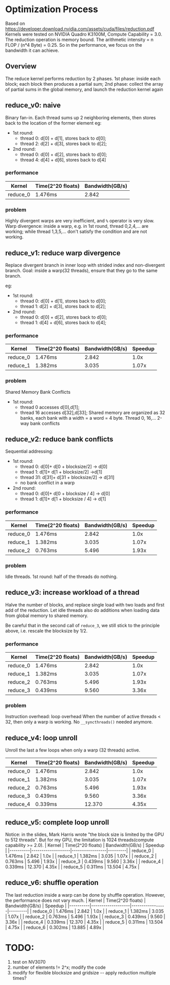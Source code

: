 # Optimization Process
Based on https://developer.download.nvidia.com/assets/cuda/files/reduction.pdf 
Kernels were tested on NVIDIA Quadro K3100M, Compute Capability = 3.0.
The reduction operation is memory bound. The arithmetic intensity = n FLOP / (n*4 Byte) = 0.25. So in the performance, we focus on the bandwidth it can achieve.
## Overview
The reduce kernel performs reduction  by 2 phases. 
1st phase: inside each block; each block then produces a partial sum;
2nd phase: collect the array of partial sums in the global memory, and launch the reduction kernel again

## reduce_v0: naive
Binary fan-in.
Each thread sums up 2 neighboring elements, then stores back to the location of the former element
eg: 
- 1st round:
    - thread 0: d[0] + d[1], stores back to d[0];
    - thread 2: d[2] + d[3], stores back to d[2];
- 2nd round: 
    - thread 0: d[0] + d[2], stores back to d[0];
    - thread 4: d[4] + d[6], stores back to d[4]


### performance
| Kernel   | Time(2^20 floats) | Bandwidth(GB/s) |
|----------|-------------------|-----------------|
| reduce_0 | 1.476ms           | 2.842           |


### problem
Highly divergent warps are very inefficient, and `%` operator is very slow.
Warp divergence: inside a warp, e.g. in 1st round, thread 0,2,4,... are working; while thread 1,3,5,... don't satisfy the condition and are not working. 

## reduce_v1: reduce warp divergence
Replace divergent branch in inner loop with strided index and non-divergent branch. Goal: inside a warp(32 threads), ensure that they go to the same branch.

eg:
- 1st round:
    - thread 0: d[0] + d[1], stores back to d[0];
    - thread 1: d[2] + d[3], stores back to d[2];
- 2nd round: 
    - thread 0: d[0] + d[2], stores back to d[0];
    - thread 1: d[4] + d[6], stores back to d[4];

### performance
| Kernel   | Time(2^20 floats) | Bandwidth(GB/s) | Speedup |
|----------|-------------------|-----------------|---------|
| reduce_0 | 1.476ms           | 2.842           | 1.0x    |
| reduce_1 | 1.382ms           | 3.035           | 1.07x   |

### problem
Shared Memory Bank Conflicts
- 1st round: 
    - thread 0 accesses d[0],d[1]; 
    - thread 16 accesses d[32],d[33];
Shared memory are organized as 32 banks, each bank with a width = a word = 4 byte.
Thread 0, 16,... 2-way bank conflicts

## reduce_v2: reduce bank conflicts
Sequential addressing:
- 1st round:
  - thread 0: d[0]+ d[0 + blocksize/2] -> d[0]
  - thread 1: d[1]+ d[1 + blocksize/2] ->d[1]
  - thread 31: d[31]+ d[31 + blocksize/2] -> d[31]
  - no bank conflict in a warp
- 2nd round:
  - thread 0: d[0]+ d[0 + blocksize / 4] -> d[0]
  - thread 1: d[1]+ d[1 + blocksize / 4] -> d[1]
### performance
| Kernel   | Time(2^20 floats) | Bandwidth(GB/s) | Speedup |
|----------|-------------------|-----------------|---------|
| reduce_0 | 1.476ms           | 2.842           | 1.0x    |
| reduce_1 | 1.382ms           | 3.035           | 1.07x   |
| reduce_2 | 0.763ms           | 5.496           | 1.93x   |

### problem
Idle threads. 1st round: half of the threads do nothing.

## reduce_v3: increase workload of a thread
Halve the number of blocks, and replace single load with two loads and first add of the reduction. Let idle threads also do additions when loading data from global memory to shared memory.

Be careful that in the second call of `reduce_3`, we still stick to the principle above, i.e. rescale the blocksize by 1/2.
### performance

| Kernel   | Time(2^20 floats) | Bandwidth(GB/s) | Speedup |
|----------|-------------------|-----------------|---------|
| reduce_0 | 1.476ms           | 2.842           | 1.0x    |
| reduce_1 | 1.382ms           | 3.035           | 1.07x   |
| reduce_2 | 0.763ms           | 5.496           | 1.93x   |
| reduce_3 | 0.439ms           | 9.560           | 3.36x   |

### problem
Instruction overhead: loop overhead
When the number of active threads < 32, then only a warp is working. No `__syncthreads()` needed anymore.

## reduce_v4: loop unroll
Unroll the last a few loops when only a warp (32 threads) active.

| Kernel   | Time(2^20 floats) | Bandwidth(GB/s) | Speedup |
|----------|-------------------|-----------------|---------|
| reduce_0 | 1.476ms           | 2.842           | 1.0x    |
| reduce_1 | 1.382ms           | 3.035           | 1.07x   |
| reduce_2 | 0.763ms           | 5.496           | 1.93x   |
| reduce_3 | 0.439ms           | 9.560           | 3.36x   |
| reduce_4 | 0.339ms           | 12.370           | 4.35x   |

## reduce_v5: complete loop unroll
Notice: in the slides, Mark Harris wrote "the block size is limited by the GPU to 512 threads". But for my GPU, the limitation is 1024 threads(compute capability >= 2.0).
| Kernel   | Time(2^20 floats) | Bandwidth(GB/s) | Speedup |
|----------|-------------------|-----------------|---------|
| reduce_0 | 1.476ms           | 2.842           | 1.0x    |
| reduce_1 | 1.382ms           | 3.035           | 1.07x   |
| reduce_2 | 0.763ms           | 5.496           | 1.93x   |
| reduce_3 | 0.439ms           | 9.560           | 3.36x   |
| reduce_4 | 0.339ms           | 12.370           | 4.35x   |
| reduce_5 | 0.311ms           | 13.504           | 4.75x   |

## reduce_v6: shuffle operation
The last reduction inside a warp can be done by shuffle operation.
However, the performance does not vary much.
| Kernel   | Time(2^20 floats) | Bandwidth(GB/s) | Speedup |
|----------|-------------------|-----------------|---------|
| reduce_0 | 1.476ms           | 2.842           | 1.0x    |
| reduce_1 | 1.382ms           | 3.035           | 1.07x   |
| reduce_2 | 0.763ms           | 5.496           | 1.93x   |
| reduce_3 | 0.439ms           | 9.560           | 3.36x   |
| reduce_4 | 0.339ms           | 12.370           | 4.35x   |
| reduce_5 | 0.311ms           | 13.504           | 4.75x   |
| reduce_6 | 0.302ms           | 13.885           | 4.89x   |


# TODO:
1. test on NV3070
2. number of elements != 2^x; modify the code
3. modify for flexible  blocksize and gridsize -- apply reduction multiple times?